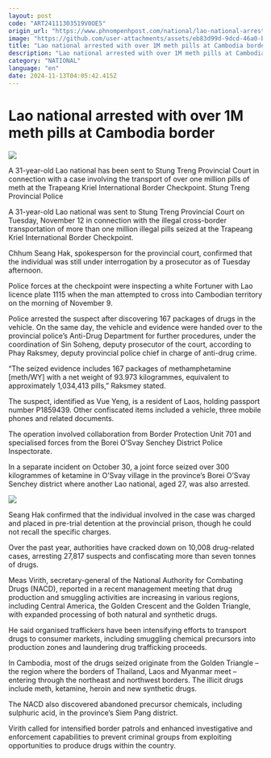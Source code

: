 ```yaml
---
layout: post
code: "ART24111303519V0OE5"
origin_url: "https://www.phnompenhpost.com/national/lao-national-arrested-with-over-1m-meth-pills-at-cambodia-border"
image: "https://github.com/user-attachments/assets/eb83d99d-9dcd-46a0-b886-839b22c639bb"
title: "Lao national arrested with over 1M meth pills at Cambodia border"
description: "​​Lao national arrested with over 1M meth pills at Cambodia border​"
category: "NATIONAL"
language: "en"
date: 2024-11-13T04:05:42.415Z
---
```


# Lao national arrested with over 1M meth pills at Cambodia border

![](https://github.com/user-attachments/assets/7e066bf3-7f1e-4c77-a019-1a8cd2de41d6)

A 31-year-old Lao national has been sent to Stung Treng Provincial Court in connection with a case involving the transport of over one million pills of meth at the Trapeang Kriel International Border Checkpoint. Stung Treng Provincial Police

A 31-year-old Lao national was sent to Stung Treng Provincial Court on Tuesday, November 12 in connection with the illegal cross-border transportation of more than one million illegal pills seized at the Trapeang Kriel International Border Checkpoint.

Chhum Seang Hak, spokesperson for the provincial court, confirmed that the individual was still under interrogation by a prosecutor as of Tuesday afternoon.

Police forces at the checkpoint were inspecting a white Fortuner with Lao licence plate 1115 when the man attempted to cross into Cambodian territory on the morning of November 9.

Police arrested the suspect after discovering 167 packages of drugs in the vehicle. On the same day, the vehicle and evidence were handed over to the provincial police’s Anti-Drug Department for further procedures, under the coordination of Sin Soheng, deputy prosecutor of the court, according to Phay Raksmey, deputy provincial police chief in charge of anti-drug crime.

“The seized evidence includes 167 packages of methamphetamine \[meth/WY\] with a net weight of 93.973 kilogrammes, equivalent to approximately 1,034,413 pills,” Raksmey stated. 

The suspect, identified as Vue Yeng, is a resident of Laos, holding passport number P1859439. Other confiscated items included a vehicle, three mobile phones and related documents.

The operation involved collaboration from Border Protection Unit 701 and specialised forces from the Borei O’Svay Senchey District Police Inspectorate.

In a separate incident on October 30, a joint force seized over 300 kilogrammes of ketamine in O’Svay village in the province’s Borei O’Svay Senchey district where another Lao national, aged 27, was also arrested.

![](https://github.com/user-attachments/assets/50cdb159-6959-490c-926c-5f9c44bbaa39)

Seang Hak confirmed that the individual involved in the case was charged and placed in pre-trial detention at the provincial prison, though he could not recall the specific charges.

Over the past year, authorities have cracked down on 10,008 drug-related cases, arresting 27,817 suspects and confiscating more than seven tonnes of drugs.

Meas Virith, secretary-general of the National Authority for Combating Drugs (NACD), reported in a recent management meeting that drug production and smuggling activities are increasing in various regions, including Central America, the Golden Crescent and the Golden Triangle, with expanded processing of both natural and synthetic drugs. 

He said organised traffickers have been intensifying efforts to transport drugs to consumer markets, including smuggling chemical precursors into production zones and laundering drug trafficking proceeds.

In Cambodia, most of the drugs seized originate from the Golden Triangle – the region where the borders of Thailand, Laos and Myanmar meet – entering through the northeast and northwest borders. The illicit drugs include meth, ketamine, heroin and new synthetic drugs. 

The NACD also discovered abandoned precursor chemicals, including sulphuric acid, in the province’s Siem Pang district.

Virith called for intensified border patrols and enhanced investigative and enforcement capabilities to prevent criminal groups from exploiting opportunities to produce drugs within the country.